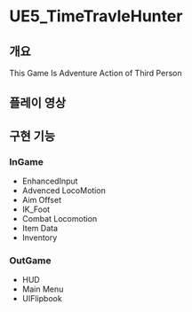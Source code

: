 # UE5_TimeTravleHunter

개요
-
This Game Is Adventure Action of Third Person

플레이 영상
-

구현 기능
-
### InGame
- EnhancedInput
- Advenced LocoMotion
- Aim Offset
- IK_Foot
- Combat Locomotion
- Item Data
- Inventory


### OutGame
- HUD
- Main Menu
- UIFlipbook
